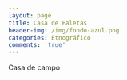 ```yaml
---
layout: page
title: Casa de Paletas
header-img: /img/fondo-azul.png
categories: Etnográfico
comments: 'true'
---
```



Casa de campo

<div class="photo-gallery">
<ul>
</ul>
</div>
